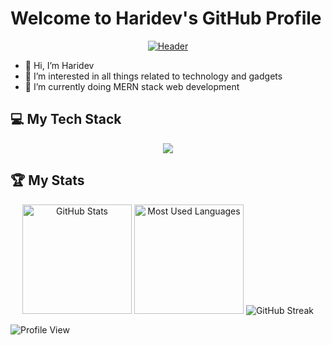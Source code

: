 # Welcome to Haridev's GitHub Profile

<div align="center">

[![Header](assets/banner.gif)](https://github.com/haridev-c)

</div>

- 👋 Hi, I’m Haridev
- 👀 I’m interested in all things related to technology and gadgets
- 🌱 I’m currently doing MERN stack web development

## 💻 My Tech Stack

<p align="center">
  <a href="https://skillicons.dev">
    <img src="https://skillicons.dev/icons?i=mongodb,express,react,nodejs,html,css,js,tailwind,bootstrap,vscode,postman,vite" />
  </a>
</p>

## 🏆 My Stats

<div align="center">
    <img height=175 alt="GitHub Stats" src="https://github-readme-stats.vercel.app/api?username=haridev-c&show_icons=true&count_private=true&rank_icon=github" />
    <img height=175 alt="Most Used Languages" src="https://github-readme-stats.vercel.app/api/top-langs/?username=haridev-c&layout=compact" />
    <img src="https://streak-stats.demolab.com?user=haridev-c&theme=dark&exclude_days=Sun%2CSat" alt="GitHub Streak" />
</div>

<p align="left"> <img src="https://komarev.com/ghpvc/?username=haridev-c&label=Profile%20views&color=0e75b6&style=flat" alt="Profile View" /> </p>